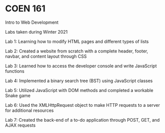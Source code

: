# COEN 161

Intro to Web Development

Labs taken during Winter 2021

Lab 1: Learning how to modify HTML pages and different types of lists

Lab 2: Created a website from scratch with a complete header, footer, navbar, and content layout through CSS

Lab 3: Learned how to access the developer console and write JavaScript functions

Lab 4: Implemented a binary search tree (BST) using JavaScript classes

Lab 5: Utilized JavaScript with DOM methods and completed a workable Snake game

Lab 6: Used the XMLHttpRequest object to make HTTP requests to a server for additional resources

Lab 7: Created the back-end of a to-do application through POST, GET, and AJAX requests
